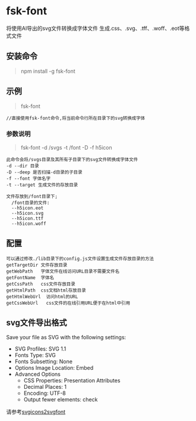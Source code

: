 # fsk-font #
将使用AI导出的svg文件转换成字体文件
生成.css、.svg、.tff、.woff、.eot等格式文件

## 安装命令 ##
>npm install -g fsk-font

## 示例 ##
>fsk-font

    //直接使用fsk-font命令,将当前命令行所在目录下的svg转换成字体

### 参数说明 ###
>fsk-font -d /svgs  -t /font -D -f h5icon

    此命令会将/svgs目录及其所有子目录下的svg文件转换成字体文件
    -d --dir 目录
    -D --deep 是否扫描-d目录的子目录
    -f --font 字体名字
    -t --target 生成文件的存放目录

    文件存放到/font目录下;
      /font目录的文件:
      --h5icon.eot
      --h5icon.svg
      --h5icon.ttf
      --h5icon.woff

## 配置 ##
    可以通过修改./lib目录下的config.js文件设置生成文件存放目录的方法
    getTargetDir 文件存放目录
    getWebPath   字体文件在线访问URL目录不需要文件名
    getFontName  字体名
    getCssPath   css文件存放目录
    getHtmlPath  css文档html存放目录
    getHtmlWebUrl  访问html的URL
    getCssWebUrl   css文件的在线引用URL便于在html中引用

## svg文件导出格式 ##

Save your file as SVG with the following settings:

* SVG Profiles: SVG 1.1
* Fonts Type: SVG
* Fonts Subsetting: None
* Options Image Location: Embed
* Advanced Options
    * CSS Properties: Presentation Attributes
    * Decimal Places: 1
    * Encoding: UTF-8
    * Output fewer elements: check

请参考[svgicons2svgfont](https://www.npmjs.com/package/svgicons2svgfont)
